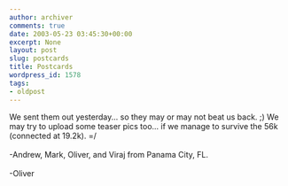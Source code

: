 ```yaml
---
author: archiver
comments: true
date: 2003-05-23 03:45:30+00:00
excerpt: None
layout: post
slug: postcards
title: Postcards
wordpress_id: 1578
tags:
- oldpost
---
```


We sent them out yesterday... so they may or may not beat us back. ;)  We may try to upload some teaser pics too... if we manage to survive the 56k (connected at 19.2k). =/<br /><br />-Andrew, Mark, Oliver, and Viraj from Panama City, FL.<br /><br />-Oliver